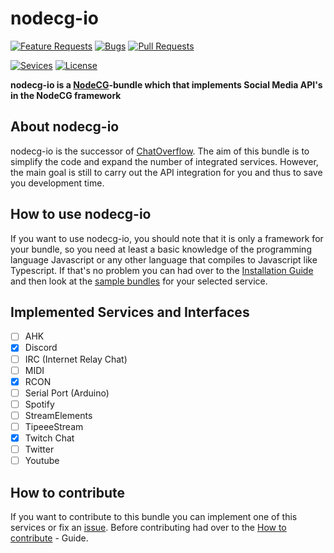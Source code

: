# nodecg-io

[![Feature Requests](https://img.shields.io/github/issues/codeoverflow-org/nodecg-io/enhancement?label=Feature%20Requests&style=flat-square)](https://github.com/codeoverflow-org/nodecg-io/labels/enhancement)
[![Bugs](https://img.shields.io/github/issues/codeoverflow-org/nodecg-io/bug?label=Bugs&style=flat-square)](https://github.com/codeoverflow-org/nodecg-io/labels/bug)
[![Pull Requests](https://img.shields.io/github/issues-pr/codeoverflow-org/nodecg-io?label=Pull%20Requests&style=flat-square)](https://github.com/codeoverflow-org/nodecg-io/pulls)
<!-- Do not set the 'Services implemented' value manually. It's inserted automatically. -->
[![Sevices](https://img.shields.io/static/v1?label=Services%20implemented&message=3&color=blue&style=flat-square)](services.md)
[![License](https://img.shields.io/github/license/codeoverflow-org/nodecg-io?label=License&style=flat-square)](https://github.com/codeoverflow-org/nodecg-io/blob/master/LICENSE)

**nodecg-io is a [NodeCG](https://github.com/nodecg/nodecg)-bundle which that implements Social Media API's in the NodeCG framework**

## About nodecg-io

nodecg-io is the successor of [ChatOverflow](https://github.com/codeoverflow-org/chatoverflow). The aim of this bundle is to simplify the code and expand the number of integrated services. However, the main goal is still to carry out the API integration for you and thus to save you development time.

## How to use nodecg-io

If you want to use nodecg-io, you should note that it is only a framework for your bundle, so you need at least a basic knowledge of the programming language Javascript or any other language that compiles to Javascript like Typescript. 
If that's no problem you can had over to the [Installation Guide](install.md) and then look at the [sample bundles](https://github.com/codeoverflow-org/nodecg-io/tree/master/samples/) for your selected service.

## Implemented Services and Interfaces

- [ ] AHK
- [x] Discord  
- [ ] IRC (Internet Relay Chat)
- [ ] MIDI
- [x] RCON  
- [ ] Serial Port (Arduino)  
- [ ] Spotify
- [ ] StreamElements  
- [ ] TipeeeStream  
- [x] Twitch Chat  
- [ ] Twitter
- [ ] Youtube

## How to contribute
 If you want to contribute to this bundle you can implement one of this services or fix an [issue](https://github.com/codeoverflow-org/nodecg-io/issues). Before contributing had over to the [How to contribute](contribute.md) - Guide.
